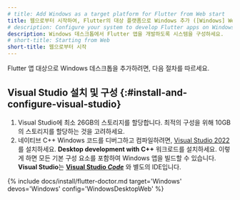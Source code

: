 ```yaml
---
# title: Add Windows as a target platform for Flutter from Web start
title: 웹으로부터 시작하여, Flutter의 대상 플랫폼으로 Windows 추가 ([Windows] Web + Windows)
# description: Configure your system to develop Flutter apps on Windows desktop.
description: Windows 데스크톱에서 Flutter 앱을 개발하도록 시스템을 구성하세요.
# short-title: Starting from Web
short-title: 웹으로부터 시작
---
```


Flutter 앱 대상으로 Windows 데스크톱을 추가하려면, 다음 절차를 따르세요.

## Visual Studio 설치 및 구성 {:#install-and-configure-visual-studio}

1. Visual Studio에 최소 26GB의 스토리지를 할당합니다.
   최적의 구성을 위해 10GB의 스토리지를 할당하는 것을 고려하세요.
1. 네이티브 C++ Windows 코드를 디버그하고 컴파일하려면, [Visual Studio 2022][]를 설치하세요.
   **Desktop development with C++** 워크로드를 설치하세요.
   이렇게 하면 모든 기본 구성 요소를 포함하여 Windows 앱을 빌드할 수 있습니다.
   **Visual Studio**는 **[Visual Studio _Code_][]** 와 별도의 IDE입니다.

{% include docs/install/flutter-doctor.md target='Windows' devos='Windows' config='WindowsDesktopWeb' %}

[Visual Studio 2022]: https://learn.microsoft.com/visualstudio/install/install-visual-studio?view=vs-2022
[Visual Studio _Code_]: https://code.visualstudio.com/
